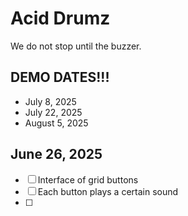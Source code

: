#  Acid Drumz

We do not stop until the buzzer.

## DEMO DATES!!!
 - July 8, 2025
 - July 22, 2025
 - August 5, 2025

## June 26, 2025
- [ ] Interface of grid buttons
- [ ] Each button plays a certain sound
- [ ]

